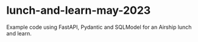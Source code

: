 # lunch-and-learn-may-2023
Example code using FastAPI, Pydantic and SQLModel for an Airship lunch and learn.
